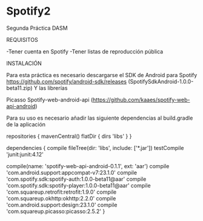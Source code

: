 # Spotify2
Segunda Práctica DASM

REQUISITOS

-Tener cuenta en Spotify
-Tener listas de reproducción pública

INSTALACIÓN

Para esta práctica es necesario descargarse el SDK de Android para Spotify https://github.com/spotify/android-sdk/releases (SpotifySdkAndroid-1.0.0-beta11.zip)
Y las librerías

  Picasso
  Spotify-web-android-api (https://github.com/kaaes/spotify-web-api-android)
  
Para su uso es necesario añadir las siguiente dependencias al build.gradle de la aplicación

repositories { mavenCentral() flatDir {
  dirs 'libs' }
}

dependencies {
  compile fileTree(dir: 'libs', include: ['*.jar']) 
  testCompile 'junit:junit:4.12'
  
  compile(name: 'spotify-web-api-android-0.1.1', ext: 'aar') 
  compile 'com.android.support:appcompat-v7:23.1.0' 
  compile 'com.spotify.sdk:spotify-auth:1.0.0-beta11@aar' 
  compile 'com.spotify.sdk:spotify-player:1.0.0-beta11@aar' 
  compile 'com.squareup.retrofit:retrofit:1.9.0'
  compile 'com.squareup.okhttp:okhttp:2.2.0' 
  compile 'com.android.support:design:23.1.0' 
  compile 'com.squareup.picasso:picasso:2.5.2'
}
